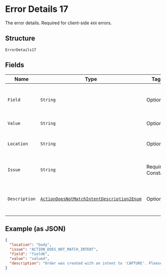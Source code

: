 
# Error Details 17

The error details. Required for client-side `4XX` errors.

## Structure

`ErrorDetails17`

## Fields

| Name | Type | Tags | Description | Getter | Setter |
|  --- | --- | --- | --- | --- | --- |
| `Field` | `String` | Optional | The field that caused the error. If this field is in the body, set this value to the field's JSON pointer value. Required for client-side errors. | String getField() | setField(String field) |
| `Value` | `String` | Optional | The value of the field that caused the error. | String getValue() | setValue(String value) |
| `Location` | `String` | Optional | The location of the field that caused the error. Value is `body`, `path`, or `query`.<br>**Default**: `"body"` | String getLocation() | setLocation(String location) |
| `Issue` | `String` | Required, Constant | The unique, fine-grained application-level error code.<br>**Default**: `"ACTION_DOES_NOT_MATCH_INTENT"` | String getIssue() | setIssue(String issue) |
| `Description` | [`ActionDoesNotMatchIntentDescription2Enum`](../../doc/models/action-does-not-match-intent-description-2-enum.md) | Optional | The human-readable description for an issue. The description can change over the lifetime of an API, so clients must not depend on this value. | ActionDoesNotMatchIntentDescription2Enum getDescription() | setDescription(ActionDoesNotMatchIntentDescription2Enum description) |

## Example (as JSON)

```json
{
  "location": "body",
  "issue": "ACTION_DOES_NOT_MATCH_INTENT",
  "field": "field6",
  "value": "value4",
  "description": "Order was created with an intent to 'CAPTURE'. Please use v2/checkout/orders/order_id/capture to complete the transaction or alternately Create an order with an intent of 'AUTHORIZE'."
}
```

